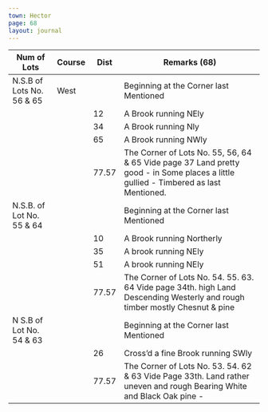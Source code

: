 ```yaml
---
town: Hector
page: 68
layout: journal
---
```


| Num of Lots | Course | Dist | Remarks (68) |
|-|-|-|-|
| N.S.B of Lots No. 56 & 65 | West | | Beginning at the Corner last Mentioned |
| | | 12 | A Brook running NEly |
| | | 34 | A Brook running Nly |
| | | 65 | A Brook running NWly |
| | | 77.57 | The Corner of Lots No. 55, 56, 64 & 65 Vide page 37 Land pretty good - in Some places a little gullied - Timbered as last Mentioned. |
| N.S.B. of Lot No. 55 & 64 | | | Beginning at the Corner last Mentioned |
| | | 10 | A Brook running Northerly |
| | | 35 | A brook running NEly |
| | | 51 | A brook running NEly |
| | | 77.57 | The Corner of Lots No. 54. 55. 63. 64 Vide page 34th. high Land Descending Westerly and rough timber mostly Chesnut & pine |
| N S.B of Lot No. 54 & 63 | | | Beginning at the Corner last Mentioned |
| | | 26 | Cross’d a fine Brook running SWly |
| | | 77.57 | The Corner of Lots No. 53. 54. 62 & 63 Vide Page 33th. Land rather uneven and rough Bearing White and Black Oak pine - |
